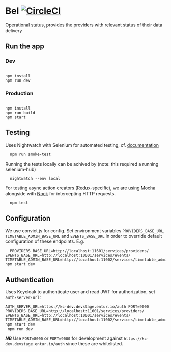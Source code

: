 # Bel [![CircleCI](https://circleci.com/gh/entur/bel/tree/master.svg?style=svg)](https://circleci.com/gh/entur/bel/tree/master)

Operational status, provides the providers with relevant status of their data delivery

## Run the app 

### Dev

```

npm install
npm run dev
```

### Production
```

npm install
npm run build
npm start
```

## Testing

Uses Nightwatch with Selenium for automated testing, cf. [documentation](http://nightwatchjs.org/)

```
  npm run smoke-test

```

Running the tests locally can be achived by (note: this required a running selenium-hub)
```
  nightwatch --env local

```

For testing async action creators (Redux-specific), we are using Mocha alongside with [Nock](https://github.com/node-nock/nock) for intercepting HTTP requests.
```
  npm test

```

## Configuration

We use convict.js for config. Set environment variables `PROVIDERS_BASE_URL`, `TIMETABLE_ADMIN_BASE_URL`
and `EVENTS_BASE_URL` in order to override default configuration of these
endpoints. E.g.

```
  PROVIDERS_BASE_URL=http://localhost:11601/services/providers/ EVENTS_BASE_URL=http://localhost:10001/services/events/ TIMETABLE_ADMIN_BASE_URL=http://localhost:11002/services/timetable_admin/ npm start dev
```

## Authentication

Uses Keycloak to authenticate user and read JWT for authorization, set `auth-server-url`:

```
AUTH_SERVER_URL=https://kc-dev.devstage.entur.io/auth PORT=9000 PROVIDERS_BASE_URL=http://localhost:11601/services/providers/  EVENTS_BASE_URL=http://localhost:10001/services/events/ TIMETABLE_ADMIN_BASE_URL=http://localhost:11002/services/timetable_admin/ npm start dev
 npm run dev
```

***NB*** Use `PORT=8000` or `PORT=9000` for development against `https://kc-dev.devstage.entur.io/auth` since these are whitelisted.


